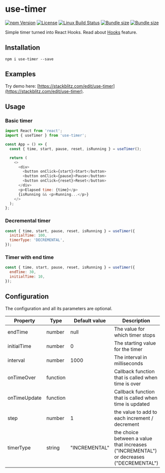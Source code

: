 # use-timer

[![npm Version](https://img.shields.io/npm/v/use-timer.svg)](https://www.npmjs.com/package/use-timer) [![License](https://img.shields.io/npm/l/use-timer.svg)](https://www.npmjs.com/package/use-timer) [![Linux Build Status](https://travis-ci.com/thibaultboursier/use-timer.svg?branch=master)](https://travis-ci.com/thibaultboursier/use-timer) [![Bundle size](https://badgen.net/bundlephobia/min/use-timer?label=size)](https://bundlephobia.com/result?p=use-timer) [![Bundle size](https://badgen.net/bundlephobia/minzip/use-timer?label=gzip%20size)](https://bundlephobia.com/result?p=use-timer)

Simple timer turned into React Hooks.
Read about [Hooks](https://reactjs.org/docs/hooks-intro.html) feature.

## Installation

```
npm i use-timer --save
```

## Examples

Try demo here: [https://stackblitz.com/edit/use-timer](https://stackblitz.com/edit/use-timer).

## Usage

### Basic timer

```javascript
import React from 'react';
import { useTimer } from 'use-timer';

const App = () => {
  const { time, start, pause, reset, isRunning } = useTimer();

  return (
    <>
      <div>
        <button onClick={start}>Start</button>
        <button onClick={pause}>Pause</button>
        <button onClick={reset}>Reset</button>
      </div>
      <p>Elapsed time: {time}</p>
      {isRunning && <p>Running...</p>}
    </>
  );
};
```

### Decremental timer

```javascript
const { time, start, pause, reset, isRunning } = useTimer({
  initialTime: 100,
  timerType: 'DECREMENTAL',
});
```

### Timer with end time

```javascript
const { time, start, pause, reset, isRunning } = useTimer({
  endTime: 30,
  initialTime: 10,
});
```

## Configuration

The configuration and all its parameters are optional.

| Property     | Type     | Default value | Description                                                                            |
| ------------ | -------- | ------------- | -------------------------------------------------------------------------------------- |
| endTime      | number   | null          | The value for which timer stops                                                        |
| initialTime  | number   | 0             | The starting value for the timer                                                       |
| interval     | number   | 1000          | The interval in milliseconds                                                           |
| onTimeOver   | function |               | Callback function that is called when time is over                                     |
| onTimeUpdate | function |               | Callback function that is called when time is updated                                  |
| step         | number   | 1             | the value to add to each increment / decrement                                         |
| timerType    | string   | "INCREMENTAL" | the choice between a value that increases ("INCREMENTAL") or decreases ("DECREMENTAL") |
